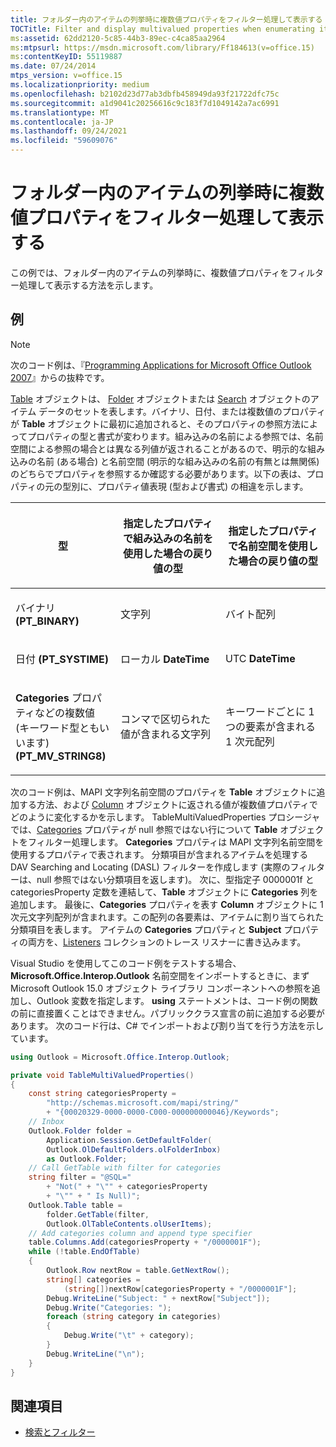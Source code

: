 ```yaml
---
title: フォルダー内のアイテムの列挙時に複数値プロパティをフィルター処理して表示する
TOCTitle: Filter and display multivalued properties when enumerating items in a folder
ms:assetid: 62dd2120-5c85-44b3-89ec-c4ca85aa2964
ms:mtpsurl: https://msdn.microsoft.com/library/Ff184613(v=office.15)
ms:contentKeyID: 55119887
ms.date: 07/24/2014
mtps_version: v=office.15
ms.localizationpriority: medium
ms.openlocfilehash: b2102d23d77ab3dbfb458949da93f21722dfc75c
ms.sourcegitcommit: a1d9041c20256616c9c183f7d1049142a7ac6991
ms.translationtype: MT
ms.contentlocale: ja-JP
ms.lasthandoff: 09/24/2021
ms.locfileid: "59609076"
---
```

# <a name="filter-and-display-multivalued-properties-when-enumerating-items-in-a-folder"></a>フォルダー内のアイテムの列挙時に複数値プロパティをフィルター処理して表示する

この例では、フォルダー内のアイテムの列挙時に、複数値プロパティをフィルター処理して表示する方法を示します。

## <a name="example"></a>例

> [!NOTE] 
> 次のコード例は、『[Programming Applications for Microsoft Office Outlook 2007](https://www.amazon.com/gp/product/0735622493?ie=UTF8&tag=msmsdn-20&linkCode=as2&camp=1789&creative=9325&creativeASIN=0735622493)』からの抜粋です。

[Table](https://msdn.microsoft.com/library/bb652856\(v=office.15\)) オブジェクトは、 [Folder](https://msdn.microsoft.com/library/bb645774\(v=office.15\)) オブジェクトまたは [Search](https://msdn.microsoft.com/library/bb612611\(v=office.15\)) オブジェクトのアイテム データのセットを表します。バイナリ、日付、または複数値のプロパティが **Table** オブジェクトに最初に追加されると、そのプロパティの参照方法によってプロパティの型と書式が変わります。組み込みの名前による参照では、名前空間による参照の場合とは異なる列値が返されることがあるので、明示的な組み込みの名前 (ある場合) と名前空間 (明示的な組み込みの名前の有無とは無関係) のどちらでプロパティを参照するか確認する必要があります。以下の表は、プロパティの元の型別に、プロパティ値表現 (型および書式) の相違を示します。

<table>
<colgroup>
<col style="width: 33%" />
<col style="width: 33%" />
<col style="width: 33%" />
</colgroup>
<thead>
<tr class="header">
<th><p>型</p></th>
<th><p>指定したプロパティで組み込みの名前を使用した場合の戻り値の型</p></th>
<th><p>指定したプロパティで名前空間を使用した場合の戻り値の型</p></th>
</tr>
</thead>
<tbody>
<tr class="odd">
<td><p>バイナリ <b>(PT_BINARY)</b></p></td>
<td><p>文字列</p></td>
<td><p>バイト配列</p></td>
</tr>
<tr class="even">
<td><p>日付 <b>(PT_SYSTIME)</b></p></td>
<td><p>ローカル <b>DateTime</b></p></td>
<td><p>UTC <b>DateTime</b></p></td>
</tr>
<tr class="odd">
<td><p><b>Categories</b> プロパティなどの複数値 (キーワード型ともいいます) <b>(PT_MV_STRING8)</b></p></td>
<td><p>コンマで区切られた値が含まれる文字列</p></td>
<td><p>キーワードごとに 1 つの要素が含まれる 1 次元配列</p></td>
</tr>
</tbody>
</table>


次のコード例は、MAPI 文字列名前空間のプロパティを **Table** オブジェクトに追加する方法、および [Column](https://msdn.microsoft.com/library/bb609646\(v=office.15\)) オブジェクトに返される値が複数値プロパティでどのように変化するかを示します。 TableMultiValuedProperties プロシージャでは、[Categories](https://msdn.microsoft.com/library/bb646607\(v=office.15\)) プロパティが null 参照ではない行について **Table** オブジェクトをフィルター処理します。 **Categories** プロパティは MAPI 文字列名前空間を使用するプロパティで表されます。 分類項目が含まれるアイテムを処理する DAV Searching and Locating (DASL) フィルターを作成します (実際のフィルターは、null 参照ではない分類項目を返します)。 次に、型指定子 0000001f と categoriesProperty 定数を連結して、**Table** オブジェクトに **Categories** 列を追加します。 最後に、**Categories** プロパティを表す **Column** オブジェクトに 1 次元文字列配列が含まれます。この配列の各要素は、アイテムに割り当てられた分類項目を表します。 アイテムの **Categories** プロパティと **Subject** プロパティの両方を、[Listeners](https://msdn.microsoft.com/library/system.diagnostics.debug.listeners.aspx) コレクションのトレース リスナーに書き込みます。

Visual Studio を使用してこのコード例をテストする場合、**Microsoft.Office.Interop.Outlook** 名前空間をインポートするときに、まず Microsoft Outlook 15.0 オブジェクト ライブラリ コンポーネントへの参照を追加し、Outlook 変数を指定します。 **using** ステートメントは、コード例の関数の前に直接置くことはできません。パブリッククラス宣言の前に追加する必要があります。 次のコード行は、C\# でインポートおよび割り当てを行う方法を示しています。

```csharp
using Outlook = Microsoft.Office.Interop.Outlook;
```


```csharp
private void TableMultiValuedProperties()
{
    const string categoriesProperty =
        "http://schemas.microsoft.com/mapi/string/"
        + "{00020329-0000-0000-C000-000000000046}/Keywords";
    // Inbox
    Outlook.Folder folder =
        Application.Session.GetDefaultFolder(
        Outlook.OlDefaultFolders.olFolderInbox)
        as Outlook.Folder;
    // Call GetTable with filter for categories
    string filter = "@SQL="
        + "Not(" + "\"" + categoriesProperty
        + "\"" + " Is Null)";
    Outlook.Table table =
        folder.GetTable(filter,
        Outlook.OlTableContents.olUserItems);
    // Add categories column and append type specifier
    table.Columns.Add(categoriesProperty + "/0000001F");
    while (!table.EndOfTable)
    {
        Outlook.Row nextRow = table.GetNextRow();
        string[] categories =
            (string[])nextRow[categoriesProperty + "/0000001F"];
        Debug.WriteLine("Subject: " + nextRow["Subject"]);
        Debug.Write("Categories: ");
        foreach (string category in categories)
        {
            Debug.Write("\t" + category);
        }
        Debug.WriteLine("\n");
    }
}
```

## <a name="see-also"></a>関連項目

- [検索とフィルター](search-and-filter.md)

